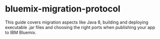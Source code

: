 # bluemix-migration-protocol
This guide covers migration aspects like Java 8, building and deploying executable .jar files and choosing the right ports when publishing your app to IBM Bluemix.
